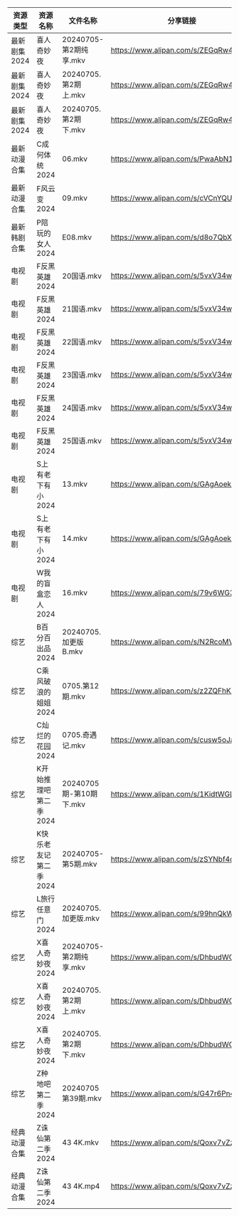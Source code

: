 | 资源类型     | 资源名称          | 文件名称                | 分享链接                                 | 更新时间                |
| -------- | ------------- | ------------------- | ------------------------------------ | ------------------- |
| 最新剧集2024 | 喜人奇妙夜         | 20240705-第2期纯享.mkv  | https://www.alipan.com/s/ZEGqRw45GQP | 2024-07-05 14:10:04 |
| 最新剧集2024 | 喜人奇妙夜         | 20240705.第2期上.mkv   | https://www.alipan.com/s/ZEGqRw45GQP | 2024-07-05 14:10:04 |
| 最新剧集2024 | 喜人奇妙夜         | 20240705.第2期下.mkv   | https://www.alipan.com/s/ZEGqRw45GQP | 2024-07-05 14:10:03 |
| 最新动漫合集   | C成何体统2024     | 06.mkv              | https://www.alipan.com/s/PwaAbN16cec | 2024-07-05 12:08:59 |
| 最新动漫合集   | F风云变2024      | 09.mkv              | https://www.alipan.com/s/cVCnYQUhJmX | 2024-07-05 12:09:03 |
| 最新韩剧合集   | P陪玩的女人2024    | E08.mkv             | https://www.alipan.com/s/d8o7QbXUREf | 2024-07-05 00:09:21 |
| 电视剧      | F反黑英雄2024     | 20国语.mkv            | https://www.alipan.com/s/5vxV34wgKWY | 2024-07-05 19:05:21 |
| 电视剧      | F反黑英雄2024     | 21国语.mkv            | https://www.alipan.com/s/5vxV34wgKWY | 2024-07-05 19:05:21 |
| 电视剧      | F反黑英雄2024     | 22国语.mkv            | https://www.alipan.com/s/5vxV34wgKWY | 2024-07-05 19:05:21 |
| 电视剧      | F反黑英雄2024     | 23国语.mkv            | https://www.alipan.com/s/5vxV34wgKWY | 2024-07-05 20:05:31 |
| 电视剧      | F反黑英雄2024     | 24国语.mkv            | https://www.alipan.com/s/5vxV34wgKWY | 2024-07-05 20:05:30 |
| 电视剧      | F反黑英雄2024     | 25国语.mkv            | https://www.alipan.com/s/5vxV34wgKWY | 2024-07-05 20:05:30 |
| 电视剧      | S上有老下有小2024   | 13.mkv              | https://www.alipan.com/s/GAgAoekUHew | 2024-07-05 00:06:40 |
| 电视剧      | S上有老下有小2024   | 14.mkv              | https://www.alipan.com/s/GAgAoekUHew | 2024-07-05 00:06:39 |
| 电视剧      | W我的盲盒恋人2024   | 16.mkv              | https://www.alipan.com/s/79v6WG3ZjBK | 2024-07-05 14:06:49 |
| 综艺       | B百分百出品2024    | 20240705.加更版B.mkv   | https://www.alipan.com/s/N2RcoMVTDZC | 2024-07-05 14:07:12 |
| 综艺       | C乘风破浪的姐姐2024  | 0705.第12期.mkv       | https://www.alipan.com/s/z2ZQFhKX5nR | 2024-07-05 16:07:21 |
| 综艺       | C灿烂的花园2024    | 0705.奇遇记.mkv        | https://www.alipan.com/s/cusw5oJaLFV | 2024-07-05 14:07:23 |
| 综艺       | K开始推理吧第二季2024 | 20240705期-第10期下.mkv | https://www.alipan.com/s/1KidtWGLx2b | 2024-07-05 16:07:47 |
| 综艺       | K快乐老友记第二季2024 | 20240705-第5期.mkv    | https://www.alipan.com/s/zSYNbf4cpYQ | 2024-07-05 16:07:50 |
| 综艺       | L旅行任意门2024    | 20240705.加更版.mkv    | https://www.alipan.com/s/99hnQkWKkeJ | 2024-07-05 14:07:54 |
| 综艺       | X喜人奇妙夜2024    | 20240705-第2期纯享.mkv  | https://www.alipan.com/s/DhbudWQ5s9v | 2024-07-05 14:08:30 |
| 综艺       | X喜人奇妙夜2024    | 20240705.第2期上.mkv   | https://www.alipan.com/s/DhbudWQ5s9v | 2024-07-05 14:08:30 |
| 综艺       | X喜人奇妙夜2024    | 20240705.第2期下.mkv   | https://www.alipan.com/s/DhbudWQ5s9v | 2024-07-05 14:08:30 |
| 综艺       | Z种地吧第二季2024   | 20240705第39期.mkv    | https://www.alipan.com/s/G47r6Pn4GFV | 2024-07-05 14:08:48 |
| 经典动漫合集   | Z诛仙第二季2024    | 43 4K.mkv           | https://www.alipan.com/s/Qoxv7vZzeCH | 2024-07-05 19:09:48 |
| 经典动漫合集   | Z诛仙第二季2024    | 43 4K.mp4           | https://www.alipan.com/s/Qoxv7vZzeCH | 2024-07-05 20:10:04 |
